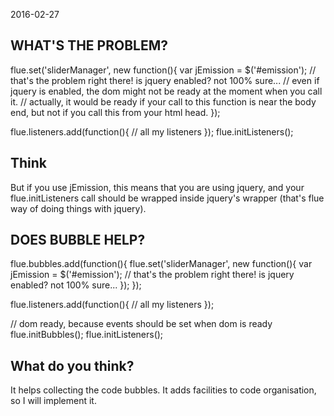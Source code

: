 2016-02-27


WHAT'S THE PROBLEM?
-------------------------

flue.set('sliderManager', new function(){
	var jEmission = $('#emission');  // that's the problem right there! is jquery enabled? not 100% sure...
	// even if jquery is enabled, the dom might not be ready at the moment when you call it.
	// actually, it would be ready if your call to this function is near the body end, but not if you call this from your html head.
});


flue.listeners.add(function(){
	// all my listeners
});
flue.initListeners();




Think
-----------
But if you use jEmission, this means that you are using jquery,
and your flue.initListeners call should be wrapped inside jquery's wrapper (that's flue way of doing things with jquery).



DOES BUBBLE HELP?
-------------------------

flue.bubbles.add(function(){
	flue.set('sliderManager', new function(){
		var jEmission = $('#emission');  // that's the problem right there! is jquery enabled? not 100% sure...
	});
});


flue.listeners.add(function(){
	// all my listeners
});



// dom ready, because events should be set when dom is ready
flue.initBubbles();
flue.initListeners();



What do you think?
------------------------

It helps collecting the code bubbles.
It adds facilities to code organisation, so I will implement it.

